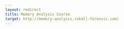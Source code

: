 ```yaml
---
layout: redirect
title: Memory Analysis Course
target: http://memory-analysis.rekall-forensic.com/
---
```

